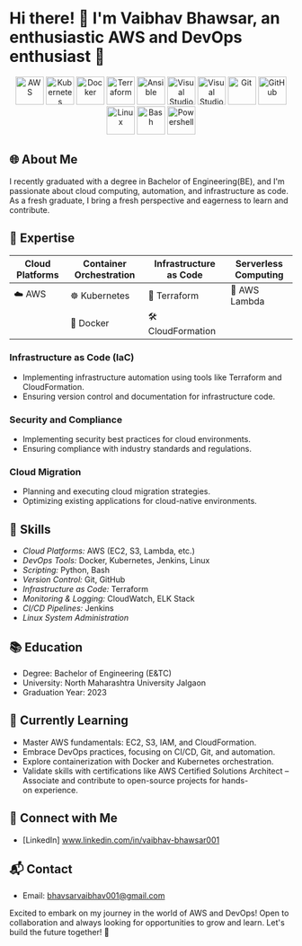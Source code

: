 # Hi there! 👋 I'm Vaibhav Bhawsar, an enthusiastic AWS and DevOps enthusiast 🚀
 

<p align="center">
<img src="https://github.com/VaibhavBhawsar/VaibhavBhawsar/blob/main/Logos/aws.png" alt="AWS" width="50" height="50"/>
<img src="https://github.com/VaibhavBhawsar/VaibhavBhawsar/blob/main/Logos/kubernetes.svg" alt="Kubernetes" width="50" height="50"/>
<img src="https://github.com/VaibhavBhawsar/VaibhavBhawsar/blob/main/Logos/docker2.svg" alt="Docker" width="50" height="50"/>
<img src="https://github.com/VaibhavBhawsar/VaibhavBhawsar/blob/main/Logos/terraform.png" alt="Terraform" width="50" height="50"/>
<img src="https://github.com/VaibhavBhawsar/VaibhavBhawsar/blob/main/Logos/ansible.png" alt="Ansible" width="50" height="50"/>
<img src="https://github.com/VaibhavBhawsar/VaibhavBhawsar/blob/main/Logos/vscode.svg" alt="Visual Studio Code" width="50" height="50"/>
<img src="https://github.com/VaibhavBhawsar/VaibhavBhawsar/blob/main/Logos/visual-studio.svg" alt="Visual Studio" width="50" height="50"/>
<img src="https://github.com/VaibhavBhawsar/VaibhavBhawsar/blob/main/Logos/git.svg" alt="Git" width="50" height="50"/>
<img src="https://github.com/VaibhavBhawsar/VaibhavBhawsar/blob/main/Logos/github.png" alt="GitHub" width="50" height="50"/>  
<img src="https://github.com/VaibhavBhawsar/VaibhavBhawsar/blob/main/Logos/linux.svg" alt="Linux" width="50" height="50"/>
<img src="https://github.com/VaibhavBhawsar/VaibhavBhawsar/blob/main/Logos/bash.svg" alt="Bash" width="50" height="50"/>
<img src="https://github.com/VaibhavBhawsar/VaibhavBhawsar/blob/main/Logos/powershell.png" alt="Powershell" width="50" height="50"/>  




## 🌐 About Me
I recently graduated with a degree in Bachelor of Engineering(BE), and I'm passionate about cloud computing, automation, and infrastructure as code. As a fresh graduate, I bring a fresh perspective and eagerness to learn and contribute.



## 🚀 Expertise

| Cloud Platforms          | Container Orchestration     | Infrastructure as Code      |Serverless Computing      |
| ------------- | -------------- | ------------- |------------- |
| ☁️ AWS     | ☸️ Kubernetes      | 🧱 Terraform        |🚀 AWS Lambda |
|            | 🚢 Docker       | 🛠️ CloudFormation        |             |



### Infrastructure as Code (IaC)

- Implementing infrastructure automation using tools like Terraform and CloudFormation.
- Ensuring version control and documentation for infrastructure code.

### Security and Compliance

- Implementing security best practices for cloud environments.
- Ensuring compliance with industry standards and regulations.

### Cloud Migration

- Planning and executing cloud migration strategies.
- Optimizing existing applications for cloud-native environments.



## 💼 Skills
- *Cloud Platforms:* AWS (EC2, S3, Lambda, etc.)
- *DevOps Tools:* Docker, Kubernetes, Jenkins, Linux
- *Scripting:* Python, Bash
- *Version Control:* Git, GitHub
- *Infrastructure as Code:* Terraform
- *Monitoring & Logging:* CloudWatch, ELK Stack
- *CI/CD Pipelines:* Jenkins
- *Linux System Administration*

## 📚 Education
- Degree: Bachelor of Engineering (E&TC)
- University: North Maharashtra University Jalgaon
- Graduation Year: 2023

## 🌱 Currently Learning
- Master AWS fundamentals: EC2, S3, IAM, and CloudFormation.
- Embrace DevOps practices, focusing on CI/CD, Git, and automation.
- Explore containerization with Docker and Kubernetes orchestration.
- Validate skills with certifications like AWS Certified Solutions Architect – Associate and contribute to open-source projects for hands-on experience.
  
## 👥 Connect with Me
- [LinkedIn] www.linkedin.com/in/vaibhav-bhawsar001


## 📬 Contact
- Email: bhavsarvaibhav001@gmail.com

Excited to embark on my journey in the world of AWS and DevOps! Open to collaboration and always looking for opportunities to grow and learn. Let's build the future together! 🚀

<!---
VaibhavBhawsar/VaibhavBhawsar is a ✨ special ✨ repository because its `README.md` (this file) appears on your GitHub profile.
You can click the Preview link to take a look at your changes.        
--->
